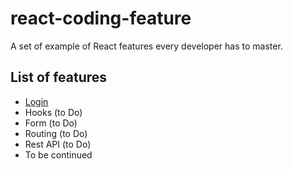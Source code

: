 # react-coding-feature
A set of example of React features every developer has to master.

## List of features
- [Login](login-app/README.md)
- Hooks (to Do)
- Form (to Do)
- Routing (to Do)
- Rest API (to Do)
- To be continued
